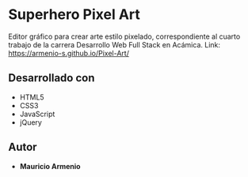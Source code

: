 # Superhero Pixel Art

Editor gráfico para crear arte estilo pixelado, correspondiente al cuarto trabajo de la carrera Desarrollo Web Full Stack en Acámica.
Link: https://armenio-s.github.io/Pixel-Art/

## Desarrollado con

* HTML5
* CSS3
* JavaScript
* jQuery

## Autor

* **Mauricio Armenio**